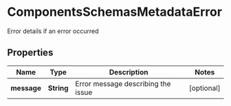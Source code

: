 

# ComponentsSchemasMetadataError

Error details if an error occurred

## Properties

Name | Type | Description | Notes
------------ | ------------- | ------------- | -------------
**message** | **String** | Error message describing the issue |  [optional]



